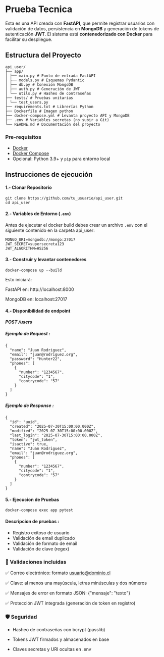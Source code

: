 # Prueba Tecnica 

Esta es una API creada con **FastAPI**, que permite registrar usuarios con validación de datos, persistencia en **MongoDB** y generación de tokens de autenticación **JWT**. El sistema está **contenedorizado con Docker** para facilitar su despliegue.

## Estructura del Proyecto
```
api_user/
├── app/
│ ├── main.py # Punto de entrada FastAPI
│ ├── models.py # Esquemas Pydantic
│ ├── db.py # Conexión MongoDB
│ ├── auth.py # Generación de JWT
│ └── utils.py # Hasheo de contraseñas
├── tests/ # Pruebas unitarias
│ └── test_users.py
├── requirements.txt # Librerías Python
├── Dockerfile # Imagen python
├── docker-compose.yml # Levanta proyecto API y MongoDB
├── .env # Variables secretas (no subir a Git)
└── README.md # Documentación del proyecto
```

### Pre-requisitos 

- [Docker](https://docs.docker.com/get-docker/)
- [Docker Compose](https://docs.docker.com/compose/)
- Opcional: Python 3.9+ y `pip` para entorno local


## Instrucciones de ejecución
#### 1.- Clonar Repositorio 
```
git clone https://github.com/tu_usuario/api_user.git
cd api_user

```
#### 2.- Variables de Entorno (`.env`)
Antes de ejecutar el docker build debes crear un archivo `.env` con el siguiente contenido en la carpeta api_user:

```env
MONGO_URI=mongodb://mongo:27017
JWT_SECRET=supersecreta123
JWT_ALGORITHM=HS256
```
#### 3.- Construir y levantar contenedores
```
docker-compose up --build
```
Esto iniciará:

FastAPI en: http://localhost:8000

MongoDB en: localhost:27017


#### 4.- Disponibilidad de endpoint

***POST /users***
##### Ejemplo de Request : 
```
{
  "name": "Juan Rodriguez",
  "email": "juan@rodriguez.org",
  "password": "Hunter22",
  "phones": [
    {
      "number": "1234567",
      "citycode": "1",
      "contrycode": "57"
    }
  ]
}
```
##### Ejemplo de Response : 
```
{
  "id": "uuid",
  "created": "2025-07-30T15:00:00.000Z",
  "modified": "2025-07-30T15:00:00.000Z",
  "last_login": "2025-07-30T15:00:00.000Z",
  "token": "jwt_token",
  "isactive": true,
  "name": "Juan Rodriguez",
  "email": "juan@rodriguez.org",
  "phones": [
    {
      "number": "1234567",
      "citycode": "1",
      "contrycode": "57"
    }
  ]
}

```
#### 5.- Ejecucion de Pruebas

```
docker-compose exec app pytest
```
#### Descripcion de pruebas : 
  - Registro exitoso de usuario
  - Validación de email duplicado
  - Validación de formato de email
  - Validación de clave (regex)

### 📌 Validaciones incluidas
✅ Correo electrónico: formato usuario@dominio.cl

✅ Clave: al menos una mayúscula, letras minúsculas y dos números

✅ Mensajes de error en formato JSON: {"mensaje": "texto"}

✅ Protección JWT integrada (generación de token en registro)

### 🛡️ Seguridad
- Hasheo de contraseñas con bcrypt (passlib)

- Tokens JWT firmados y almacenados en base

- Claves secretas y URI ocultas en .env
